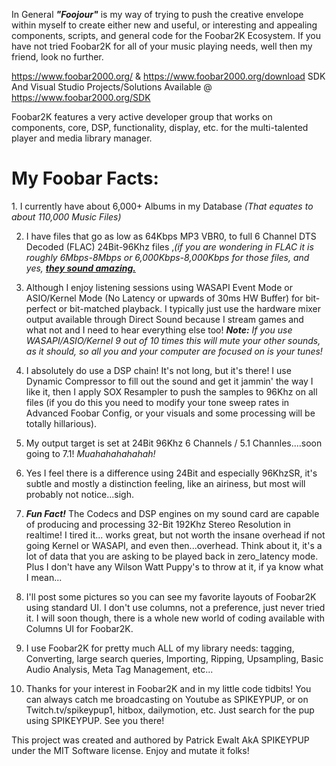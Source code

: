 In General <b><i>"Foojour"</i></b> is my way of trying to push the creative envelope within myself to create either new and useful, or interesting and appealing components, scripts, and general code for the Foobar2K Ecosystem.  If you have not tried Foobar2K for all of your music playing needs, well then my friend, look no further.

https://www.foobar2000.org/  & https://www.foobar2000.org/download
SDK And Visual Studio Projects/Solutions Available @ https://www.foobar2000.org/SDK

Foobar2K features a very active developer group that works on components, core, DSP, functionality, display, etc. for the multi-talented player and media library manager.  

<h1>My Foobar Facts:</h1>  
1. I currently have about 6,000+ Albums in my Database <i>(That equates to about 110,000 Music Files)</i>

2. I have files that go as low as 64Kbps MP3 VBR0, to full 6 Channel DTS Decoded (FLAC) 24Bit-96Khz files ,<i>(if you are wondering in FLAC it is roughly 6Mbps-8Mbps or 6,000Kbps-8,000Kbps for those files, and yes, <u><b>they sound amazing.</b></u></i>

3. Although I enjoy listening sessions using WASAPI Event Mode or ASIO/Kernel Mode (No Latency or upwards of 30ms HW Buffer) for bit-perfect or bit-matched playback.  I typically just use the hardware mixer output available through Direct Sound because I stream games and what not and I need to hear everything else too!  <i><b>Note:</b> If you use WASAPI/ASIO/Kernel 9 out of 10 times this will mute your other sounds, as it should, so all you and your computer are focused on is your tunes!</i>

4. I absolutely do use a DSP chain!  It's not long, but it's there!  I use Dynamic Compressor to fill out the sound and get it jammin' the way I like it, then I apply SOX Resampler to push the samples to 96Khz on all files (if you do this you need to modify your tone sweep rates in Advanced Foobar Config, or your visuals and some processing will be totally hillarious).

5. My output target is set at 24Bit 96Khz 6 Channels / 5.1 Channles....soon going to 7.1!  <i>Muahahahahahah!</i>

6. Yes I feel there is a difference using 24Bit and especially 96KhzSR, it's subtle and mostly a distinction feeling, like an airiness, but most will probably not notice...sigh.

7. <b><i>Fun Fact!</i></b>  The Codecs and DSP engines on my sound card are capable of producing and processing 32-Bit 192Khz Stereo Resolution in realtime!  I tired it... works great, but not worth the insane overhead if not going Kernel or WASAPI, and even then...overhead.  Think about it, it's a lot of data that you are asking to be played back in zero_latency mode.  Plus I don't have any Wilson Watt Puppy's to throw at it, if ya know what I mean...

8. I'll post some pictures so you can see my favorite layouts of Foobar2K using standard UI.  I don't use columns, not a preference, just never tried it.  I will soon though, there is a whole new world of coding available with Columns UI for Foobar2K.

9. I use Foobar2K for pretty much ALL of my library needs: tagging, Converting, large search queries, Importing, Ripping, Upsampling, Basic Audio Analysis, Meta Tag Management, etc...

10. Thanks for your interest in Foobar2K and in my little code tidbits!  You can always catch me broadcasting on Youtube as SPIKEYPUP, or on Twitch.tv/spikeypup1, hitbox, dailymotion, etc.  Just search for the pup using SPIKEYPUP.  See you there!

This project was created and authored by Patrick Ewalt AkA SPIKEYPUP under the MIT Software license.  Enjoy and mutate it folks!
